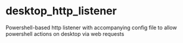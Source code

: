 # desktop_http_listener
Powershell-based http listener with accompanying config file to allow powershell actions on desktop via web requests
